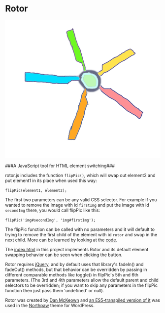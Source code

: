 Rotor
======
<img src='images/rotor-logo-1.png' />

###A JavaScript tool for HTML element switching###

rotor.js includes the function <code>flipPic()</code>, which will swap out element2 and put element1 in its place when used this way:

`flipPic(element1, element2);`

The first two parameters can be any valid CSS selector.  For example if you wanted to remove the image with id <code>firstImg</code> and put the image with id <code>secondImg</code> there, you would call flipPic like this:

`flipPic('img#secondImg', 'img#firstImg');`

The flipPic function can be called with no parameters and it will default to trying to remove the first child of the element with id <code>rotor</code> and swap in the next child.  More can be learned by looking at the [code](js/rotor.js).

The [index.html](index.html) in this project implements Rotor and its default element swapping behavior can be seen when clicking the button.

Rotor requires [jQuery](http://jquery.com), and by default uses that library's fadeIn() and fadeOut() methods, but that behavior can be overridden by passing in different comparable methods like toggle() in flipPic's 5th and 6th parameters.  (The 3rd and 4th parameters allow the default parent and child selectors to be overridden; if you want to skip any parameters in the flipPic function then just pass them 'undefined' or null).

Rotor was created by [Dan McKeown](http://danmckeown.info) and [an ES5-transpiled version of it](https://github.com/pacificpelican/rotor/blob/rotor010beta4/js/rotor010beta4babelIIFE.js) was used in the [Northpaw](http://djmblog.com/product/18) theme for WordPress.
